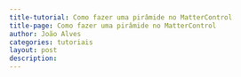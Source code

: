 ```yaml
---
title-tutorial: Como fazer uma pirâmide no MatterControl
title-page: Como fazer uma pirâmide no MatterControl
author: João Alves
categories: tutoriais
layout: post
description:
---
```

